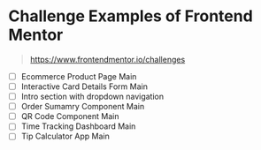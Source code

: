 # Challenge Examples of Frontend Mentor

> https://www.frontendmentor.io/challenges


- [ ] Ecommerce Product Page Main
- [ ] Interactive Card Details Form Main
- [ ] Intro section with dropdown navigation
- [ ] Order Sumamry Component Main
- [ ] QR Code Component Main
- [ ] Time Tracking Dashboard Main
- [ ] Tip Calculator App Main
